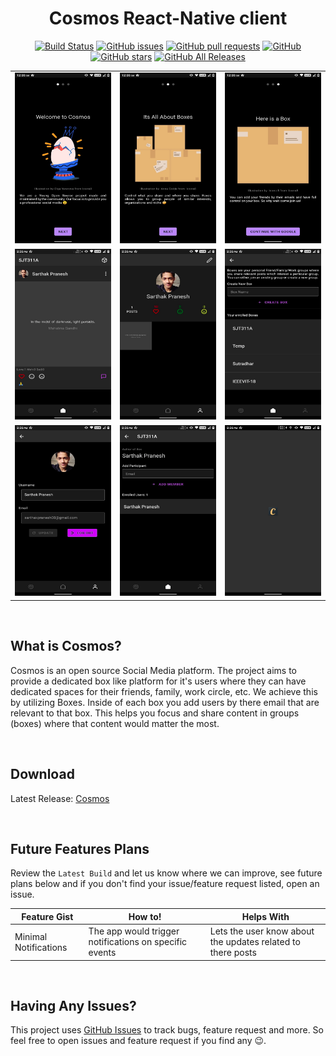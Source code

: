 <div align="center">

# Cosmos React-Native client

[![Build Status](https://travis-ci.com/sarthakpranesh/cosmos.ReactNative.svg?branch=master)](https://travis-ci.com/sarthakpranesh/cosmos.ReactNative)
[![GitHub issues](https://img.shields.io/github/issues/sarthakpranesh/cosmos.ReactNative)](https://github.com/sarthakpranesh/cosmos.ReactNative/issues)
[![GitHub pull requests](https://img.shields.io/github/issues-pr/sarthakpranesh/cosmos.ReactNative)](https://github.com/sarthakpranesh/cosmos.ReactNative/pulls)
[![GitHub](https://img.shields.io/github/license/sarthakpranesH/cosmos.ReactNative)](https://github.com/sarthakpranesh/cosmos.ReactNative/blob/master/LICENSE)
[![GitHub stars](https://img.shields.io/github/stars/sarthakpranesh/cosmos.ReactNative)](https://github.com/sarthakpranesh/cosmos.ReactNative/stargazers)
[![GitHub All Releases](https://img.shields.io/github/downloads/sarthakpranesh/cosmos.ReactNative/total)](https://github.com/sarthakpranesh/cosmos.ReactNative/releases)

|   |   |   |
|:--------:|:--------:|:---------:|
| <img src="./SocialAssets/2.jpg" alt="Cosmos Splash Screen" width="300">  | <img src="./SocialAssets/3.jpg" alt="Cosmos Splash Screen" width="300">  | <img src="./SocialAssets/4.jpg" alt="Cosmos Splash Screen" width="300">  |
| <img src="./SocialAssets/5.png" alt="Cosmos Splash Screen" width="300">  | <img src="./SocialAssets/6.png" alt="Cosmos Splash Screen" width="300">  | <img src="./SocialAssets/7.png" alt="Cosmos Splash Screen" width="300">  |
| <img src="./SocialAssets/8.png" alt="Cosmos Splash Screen" width="300">  | <img src="./SocialAssets/9.png" alt="Cosmos Splash Screen" width="300">  | <img src="./SocialAssets/1.png" alt="Cosmos Splash Screen" width="300">  |

</div>

<br/>

## What is Cosmos?
<p>
Cosmos is an open source Social Media platform. The project aims to provide a dedicated box like platform for it's users where they can have dedicated spaces for their  friends, family, work circle, etc. We achieve this by utilizing Boxes. Inside of each box you add users by there email that are relevant to that box. This helps you focus and share content in groups (boxes) where that content would matter the most.
</p>

<br/>

## Download 
Latest Release: [Cosmos](https://github.com/sarthakpranesh/cosmos.ReactNative/releases)

<br/>

## Future Features Plans
Review the `Latest Build` and let us know where we can improve, see future plans below and if you don't find your issue/feature request listed, open an issue.

|Feature Gist           |How to!            |Helps With         | 
|---	|---	|---	|
|Minimal Notifications   |The app would trigger notifications on specific events    |Lets the user know about the updates related to there posts   |

<br/>

## Having Any Issues?
This project uses [GitHub Issues](https://github.com/sarthakpranesh/cosmos.ReactNative/issues) to track bugs, feature request and more. So feel free to open issues and feature request if you find any 😉.
